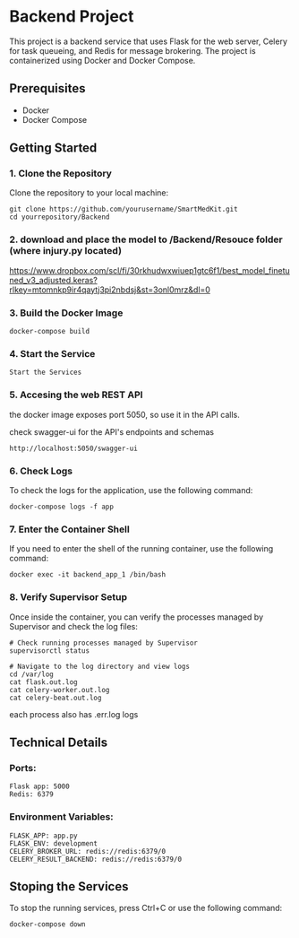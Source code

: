 # Backend Project

This project is a backend service that uses Flask for the web server, Celery for task queueing, and Redis for message brokering. The project is containerized using Docker and Docker Compose.

## Prerequisites

- Docker
- Docker Compose

## Getting Started

### 1. Clone the Repository

Clone the repository to your local machine:

```
git clone https://github.com/yourusername/SmartMedKit.git
cd yourrepository/Backend
```

### 2. download and place the model to /Backend/Resouce folder (where injury.py located)
https://www.dropbox.com/scl/fi/30rkhudwxwiuep1gtc6f1/best_model_finetuned_v3_adjusted.keras?rlkey=mtomnkp9ir4qaytj3pi2nbdsj&st=3onl0mrz&dl=0

### 3. Build the Docker Image
```
docker-compose build
```

### 4. Start the Service
```
Start the Services
```

### 5. Accesing the web REST API

the docker image exposes port 5050, so use it in the API calls.

check swagger-ui for the API's endpoints and schemas
```
http://localhost:5050/swagger-ui
```

### 6. Check Logs

To check the logs for the application, use the following command:
```
docker-compose logs -f app
```

### 7. Enter the Container Shell

If you need to enter the shell of the running container, use the following command:
```
docker exec -it backend_app_1 /bin/bash
```

### 8. Verify Supervisor Setup

Once inside the container, you can verify the processes managed by Supervisor and check the log files:
```
# Check running processes managed by Supervisor
supervisorctl status

# Navigate to the log directory and view logs
cd /var/log
cat flask.out.log
cat celery-worker.out.log
cat celery-beat.out.log
```

each process also has .err.log logs

## Technical Details
### Ports:
```
Flask app: 5000
Redis: 6379
```
### Environment Variables:
```
FLASK_APP: app.py
FLASK_ENV: development
CELERY_BROKER_URL: redis://redis:6379/0
CELERY_RESULT_BACKEND: redis://redis:6379/0
```

## Stoping the Services

To stop the running services, press Ctrl+C or use the following command:
```
docker-compose down
```
